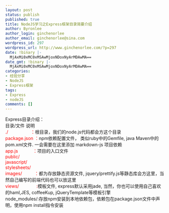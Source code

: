```yaml
---
layout: post
status: publish
published: true
title: NodeJS学习之Express框架目录简要介绍
author: Byronlee
author_login: ginchenorlee
author_email: ginchenorlee@sina.com
wordpress_id: 297
wordpress_url: http://www.ginchenorlee.com/?p=297
date: !binary |-
  MjAxMi0xMC0xMSAwMjoxNDoxNyArMDAwMA==
date_gmt: !binary |-
  MjAxMi0xMC0xMSAwMjoxNDoxNyArMDAwMA==
categories:
- 经验分享
- NodeJS
- Express框架
tags:
- Express
- nodeJS
comments: []
---
```

<p>Express目录介绍：<br />
目录/文件 说明<br />
<span style="color: #ff0000;">./                  ：</span>根目录，我们的node.js代码都会方这个目录<br />
<span style="color: #ff0000;">package.json ：</span>npm依赖配置文件， 类似ruby中的Gemfile, java Maven中的pom.xml文件. 一会需要在这里添加 markdown-js 项目依赖<br />
<span style="color: #ff0000;">app.js            ：</span>项目的入口文件<br />
<span style="color: #ff0000;">public/</span><br />
<span style="color: #ff0000;"> javascript/</span><br />
<span style="color: #ff0000;"> stylesheets/</span><br />
<span style="color: #ff0000;"> images/          ：</span>都为存放静态资源文件, jquery/prettify.js等静态库会方这里，当然自己编写的前端代码也可以放这里<br />
<span style="color: #ff0000;">views/              :</span>模板文件, express默认采用jade, 当然，你也可以使用自己喜欢的haml,JES, coffeeKup, jQueryTemplate等模板引擎<br />
node_modules/:存放npm安装到本地依赖包，依赖包在package.json文件中声明，使用npm install指令安装</p>
<p>&nbsp;</p>
